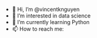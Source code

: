 - 👋 Hi, I’m @vincentknguyen
- 👀 I’m interested in data science
- 🌱 I’m currently learning Python
- 📫 How to reach me: 

<!---
vincentknguyen/vincentknguyen is a ✨ special ✨ repository because its `README.md` (this file) appears on your GitHub profile.
You can click the Preview link to take a look at your changes.
--->
